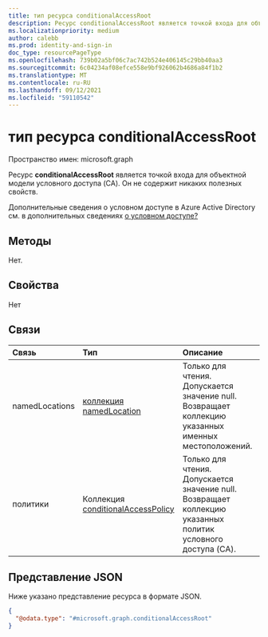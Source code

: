 ```yaml
---
title: тип ресурса conditionalAccessRoot
description: Ресурс conditionalAccessRoot является точкой входа для объектной модели условного доступа (CA). Он не содержит никаких полезных свойств.
ms.localizationpriority: medium
author: calebb
ms.prod: identity-and-sign-in
doc_type: resourcePageType
ms.openlocfilehash: 739b02a5bf06c7ac742b524e406145c29bb40aa3
ms.sourcegitcommit: 6c04234af08efce558e9bf926062b4686a84f1b2
ms.translationtype: MT
ms.contentlocale: ru-RU
ms.lasthandoff: 09/12/2021
ms.locfileid: "59110542"
---
```

# <a name="conditionalaccessroot-resource-type"></a>тип ресурса conditionalAccessRoot

Пространство имен: microsoft.graph

Ресурс **conditionalAccessRoot** является точкой входа для объектной модели условного доступа (CA). Он не содержит никаких полезных свойств.

Дополнительные сведения о условном доступе в Azure Active Directory см. в дополнительных сведениях [о условном доступе?](/azure/active-directory/conditional-access/overview)

## <a name="methods"></a>Методы

Нет.

## <a name="properties"></a>Свойства

Нет

## <a name="relationships"></a>Связи

| Связь | Тип   |Описание|
|:---------------|:--------|:----------|
|namedLocations|[коллекция namedLocation](namedlocation.md)| Только для чтения. Допускается значение null. Возвращает коллекцию указанных именных местоположений.|
|политики|Коллекция [conditionalAccessPolicy](conditionalaccesspolicy.md)| Только для чтения. Допускается значение null. Возвращает коллекцию указанных политик условного доступа (CA).|

## <a name="json-representation"></a>Представление JSON

Ниже указано представление ресурса в формате JSON.

<!-- {
  "blockType": "resource",
  "@odata.type": "microsoft.graph.conditionalAccessRoot"
}-->

```json
{
  "@odata.type": "#microsoft.graph.conditionalAccessRoot"
}
```